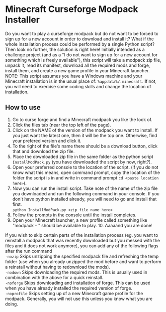 # Minecraft Curseforge Modpack Installer
Do you want to play a curseforge modpack but do not want to be forced to sign up for a new account in order to download and install it? What if the whole installation process could be performed by a single Python script? Then look no further, the solution is right here! Initially intended as a challenge project (and as a "I do not want to sign up for a new account for something which is freely available"), this script will take a modpack zip file, unpack it, read its manifest, download all the required mods and forge, install them, and create a new game profile in your Minecraft launcher. NOTE: This script assumes you have a Windows machine and your Minecraft installation is in the usual place of: `%appdata%/.minecraft`. If not, you will need to exercise some coding skills and change the location of installation.

## How to use
1. Go to curse forge and find a Minecraft modpack you like the look of.
2. Click the files tab (near the top left of the page).
3. Click on the NAME of the version of the modpack you want to install. If you just want the latest one, then it will be the top one. Otherwise, find your prefered version and click it.
4. To the right of the file's name there should be a download button, click that and download the zip file.
5. Place the downloaded zip file in the same folder as the python script `InstallModPack.py` (you have downloaded the script by now, right?).
6. Open your preferred console to the location of the script. (if you do not know what this means, open command prompt, copy the location of the folder the script is in and write in command prompt `cd <paste location here>`).
7. Now you can run the install script. Take note of the name of the zip file you downloaded and run the following command in your console. If you don't have python installed already, you will need to go and install that first.\
`python InstallModPack.py <zip file name here>`
8. Follow the prompts in the console until the install completes.
9. Open your Minecraft launcher, a new profile called something like "modpack - <modname>" should be available to play. 10. Aaaaand you are done!

If you wish to skip certain parts of the installation process (eg. you want to reinstall a modpack that was recently downloaded but you messed with the files and it does not work anymore), you can add any of the following flags after the run command\
`-nozip` Skips unzipping the specified modpack file and refreshing the temp folder (use when you already unzipped the mod before and want to perform a reinstall without having to redownload the mods).\
`-nodown` Skips downloading the required mods. This is usually used in combination with the above for a quick reinstall.\
`-noforge` Skips downloading and installation of forge. This can be used when you have already installed the required version of forge.\
`-noprofile` Skips setting up of a new Minecraft game profile for the modpack. Generally, you will not use this unless you know what you are doing.